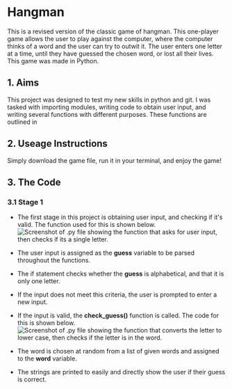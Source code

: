 # Hangman
This is a revised version of the classic game of hangman. This one-player game allows the user to play against the computer, where the computer thinks of a word and the user can try to outwit it. The user enters one letter at a time, until they have guessed the chosen word, or lost all their lives.
This game was made in Python.

## 1. Aims
This project was designed to test my new skills in python and git. I was tasked with importing modules, writing code to obtain user input, and writing several functions with different purposes. These functions are outlined in 

## 2. Useage Instructions
Simply download the game file, run it in your terminal, and enjoy the game!

## 3. The Code

### 3.1 Stage 1

- The first stage in this project is obtaining user input, and checking if it's valid. The function used for this is shown below.
![Screenshot of .py file showing the function that asks for user input, then checks if its a single letter.](/hangman/ask_for_input_screenshot.png)
- The user input is assigned as the **guess** variable to be parsed throughout the functions. 
- The if statement checks whether the **guess** is alphabetical, and that it is only one letter.
- If the input does not meet this criteria, the user is prompted to enter a new input.

- If the input is valid, the **check_guess()** function is called. The code for this is shown below.
![Screenshot of .py file showing the function that converts the letter to lower case, then checks if the letter is in the word.](/hangman/check_guess_screenshot.png)
- The word is chosen at random from a list of given words and assigned to the **word** variable.
- The strings are printed to easily and directly show the user if their guess is correct.